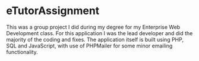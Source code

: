 # eTutorAssignment
This was a group project I did during my degree for my Enterprise Web Development class. For this application I was the lead developer and did the majority of the coding and fixes. The application itself is built using PHP, SQL and JavaScript, with use of PHPMailer for some minor emailing functionality. 
